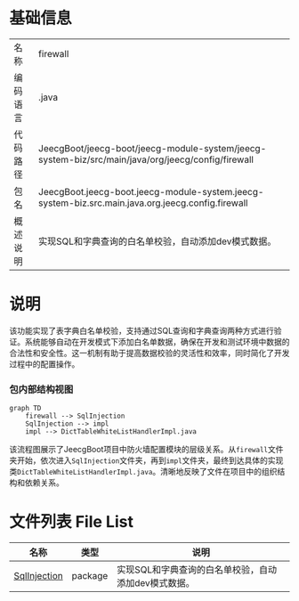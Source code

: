 # 基础信息

|      |      |
|------|------|
| 名称 | firewall |
| 编码语言 | .java |
| 代码路径 | JeecgBoot/jeecg-boot/jeecg-module-system/jeecg-system-biz/src/main/java/org/jeecg/config/firewall |
| 包名 | JeecgBoot.jeecg-boot.jeecg-module-system.jeecg-system-biz.src.main.java.org.jeecg.config.firewall |
| 概述说明 | 实现SQL和字典查询的白名单校验，自动添加dev模式数据。 |

# 说明

该功能实现了表字典白名单校验，支持通过SQL查询和字典查询两种方式进行验证。系统能够自动在开发模式下添加白名单数据，确保在开发和测试环境中数据的合法性和安全性。这一机制有助于提高数据校验的灵活性和效率，同时简化了开发过程中的配置操作。


### 包内部结构视图

```mermaid
graph TD
    firewall --> SqlInjection
    SqlInjection --> impl
    impl --> DictTableWhiteListHandlerImpl.java
```

该流程图展示了JeecgBoot项目中防火墙配置模块的层级关系。从`firewall`文件夹开始，依次进入`SqlInjection`文件夹，再到`impl`文件夹，最终到达具体的实现类`DictTableWhiteListHandlerImpl.java`。清晰地反映了文件在项目中的组织结构和依赖关系。

# 文件列表 File List

| 名称   | 类型  | 说明 |
|-------|------|-------------|
| [SqlInjection](SqlInjection/_module.md) | package | 实现SQL和字典查询的白名单校验，自动添加dev模式数据。 |


